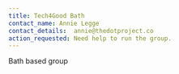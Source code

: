```yaml
---
title: Tech4Good Bath
contact_name: Annie Legge
contact_details:  annie@thedotproject.co
action_requested: Need help to run the group.
---
```

Bath based group